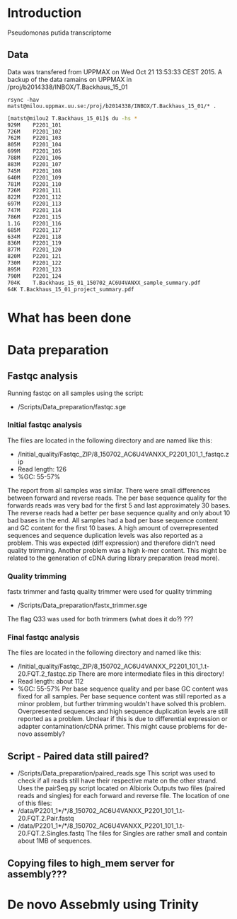 # Introduction
Pseudomonas putida transcriptome

## Data
Data was transfered from UPPMAX on Wed Oct 21 13:53:33 CEST 2015. A backup of the data ramains on UPPMAX in /proj/b2014338/INBOX/T.Backhaus_15_01

`rsync -hav matst@milou.uppmax.uu.se:/proj/b2014338/INBOX/T.Backhaus_15_01/* .`

```bash
[matst@milou2 T.Backhaus_15_01]$ du -hs *
929M	P2201_101
726M	P2201_102
762M	P2201_103
805M	P2201_104
699M	P2201_105
788M	P2201_106
883M	P2201_107
745M	P2201_108
640M	P2201_109
781M	P2201_110
726M	P2201_111
822M	P2201_112
697M	P2201_113
747M	P2201_114
786M	P2201_115
1.1G	P2201_116
685M	P2201_117
634M	P2201_118
836M	P2201_119
877M	P2201_120
820M	P2201_121
730M	P2201_122
895M	P2201_123
790M	P2201_124
704K	T.Backhaus_15_01_150702_AC6U4VANXX_sample_summary.pdf
64K	T.Backhaus_15_01_project_summary.pdf
```

# What has been done

# Data preparation

## Fastqc analysis
Running fastqc on all samples using the script:
* /Scripts/Data_preparation/fastqc.sge

### Initial fastqc analysis
The files are located in the following directory and are named like this:
* /Initial_quality/Fastqc_ZIP/8_150702_AC6U4VANXX_P2201_101_1_fastqc.zip
* Read length: 126
* %GC: 55-57%

The report from all samples was similar. There were small differences between forward and reverse reads.
The per base sequence quality for the forwards reads was very bad for the first 5 and last approximately 30 bases.
The reverse reads had a better per base sequence quality and only about 10 bad bases in	the end.
All samples had a bad per base sequence	content	and GC content for the first 10 bases.
A high amount of overrepresented sequences and sequence duplication levels was also reported as a problem. This was expected (diff expression) and therefore didn't need quality trimming.
Another problem was a high k-mer content. This might be related to the generation of cDNA during library preparation (read more).

### Quality trimming
fastx trimmer and fastq quality trimmer were used for quality trimming
* /Scripts/Data_preparation/fastx_trimmer.sge

The flag Q33 was used for both trimmers (what does it do?)
???

### Final fastqc analysis
The files are located in the following directory and named like this:
* /Initial_quality/Fastqc_ZIP/8_150702_AC6U4VANXX_P2201_101_1.t-20.FQT.2_fastqc.zip
There are more intermediate files in this directory!
* Read length: about 112
* %GC: 55-57%
Per base sequence quality and per base GC content was fixed for all samples. Per base sequence content was still reported as a minor problem, but further trimming wouldn't have solved this problem.
Overpresented sequences and high sequence duplication levels are still reported as a problem. Unclear if this is due to differential expression or adapter contamination/cDNA primer. This might cause problems for de-novo assembly?

## Script - Paired data still paired?
* /Scripts/Data_preparation/paired_reads.sge 
This script was used to check if all reads still have their respective mate on the other strand. 
Uses the pairSeq.py script located on Albiorix
Outputs two files (paired reads and singles) for each forward and reverse file. 
The location of one of this files:
* /data/P2201_1*/*/8_150702_AC6U4VANXX_P2201_101_1.t-20.FQT.2.Pair.fastq
* /data/P2201_1*/*/8_150702_AC6U4VANXX_P2201_101_1.t-20.FQT.2.Singles.fastq
The files for Singles are rather small and contain about 1MB of sequences. 

## Copying files to high_mem server for assembly???

# De novo Assebmly using Trinity

